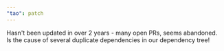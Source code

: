 ```yaml
---
"tao": patch
---
```


Hasn't been updated in over 2 years - many open PRs, seems abandoned. Is the cause of several duplicate dependencies in our dependency tree!
